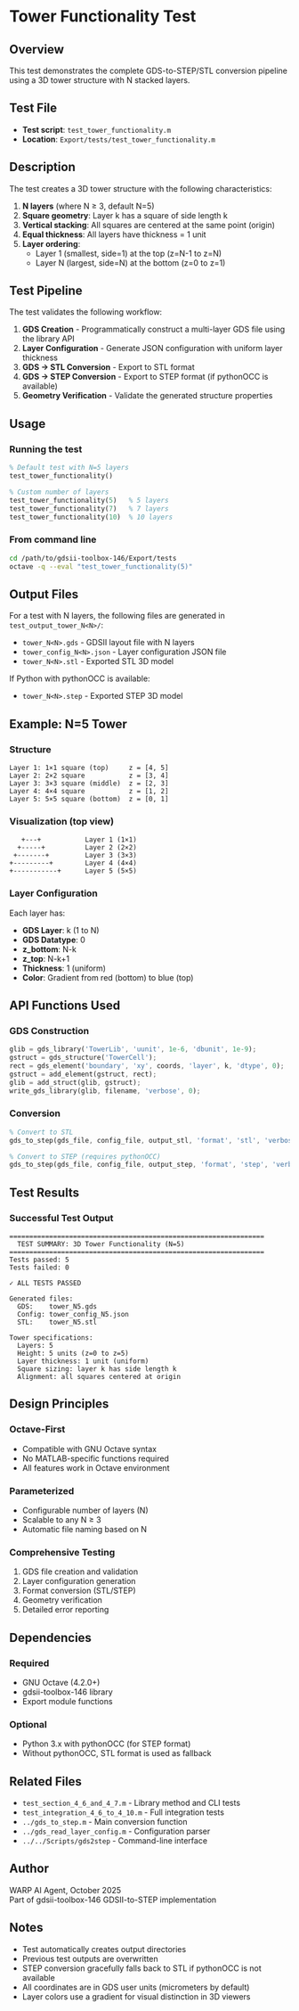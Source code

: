 # Tower Functionality Test

## Overview

This test demonstrates the complete GDS-to-STEP/STL conversion pipeline using a 3D tower structure with N stacked layers.

## Test File

- **Test script**: `test_tower_functionality.m`
- **Location**: `Export/tests/test_tower_functionality.m`

## Description

The test creates a 3D tower structure with the following characteristics:

1. **N layers** (where N ≥ 3, default N=5)
2. **Square geometry**: Layer k has a square of side length k
3. **Vertical stacking**: All squares are centered at the same point (origin)
4. **Equal thickness**: All layers have thickness = 1 unit
5. **Layer ordering**: 
   - Layer 1 (smallest, side=1) at the top (z=N-1 to z=N)
   - Layer N (largest, side=N) at the bottom (z=0 to z=1)

## Test Pipeline

The test validates the following workflow:

1. **GDS Creation** - Programmatically construct a multi-layer GDS file using the library API
2. **Layer Configuration** - Generate JSON configuration with uniform layer thickness
3. **GDS → STL Conversion** - Export to STL format
4. **GDS → STEP Conversion** - Export to STEP format (if pythonOCC is available)
5. **Geometry Verification** - Validate the generated structure properties

## Usage

### Running the test

```octave
% Default test with N=5 layers
test_tower_functionality()

% Custom number of layers
test_tower_functionality(5)   % 5 layers
test_tower_functionality(7)   % 7 layers
test_tower_functionality(10)  % 10 layers
```

### From command line

```bash
cd /path/to/gdsii-toolbox-146/Export/tests
octave -q --eval "test_tower_functionality(5)"
```

## Output Files

For a test with N layers, the following files are generated in `test_output_tower_N<N>/`:

- `tower_N<N>.gds` - GDSII layout file with N layers
- `tower_config_N<N>.json` - Layer configuration JSON file
- `tower_N<N>.stl` - Exported STL 3D model

If Python with pythonOCC is available:
- `tower_N<N>.step` - Exported STEP 3D model

## Example: N=5 Tower

### Structure
```
Layer 1: 1×1 square (top)     z = [4, 5]
Layer 2: 2×2 square           z = [3, 4]
Layer 3: 3×3 square (middle)  z = [2, 3]
Layer 4: 4×4 square           z = [1, 2]
Layer 5: 5×5 square (bottom)  z = [0, 1]
```

### Visualization (top view)
```
   +---+           Layer 1 (1×1)
  +-----+          Layer 2 (2×2)
 +-------+         Layer 3 (3×3)
+---------+        Layer 4 (4×4)
+-----------+      Layer 5 (5×5)
```

### Layer Configuration

Each layer has:
- **GDS Layer**: k (1 to N)
- **GDS Datatype**: 0
- **z_bottom**: N-k
- **z_top**: N-k+1
- **Thickness**: 1 (uniform)
- **Color**: Gradient from red (bottom) to blue (top)

## API Functions Used

### GDS Construction
```octave
glib = gds_library('TowerLib', 'uunit', 1e-6, 'dbunit', 1e-9);
gstruct = gds_structure('TowerCell');
rect = gds_element('boundary', 'xy', coords, 'layer', k, 'dtype', 0);
gstruct = add_element(gstruct, rect);
glib = add_struct(glib, gstruct);
write_gds_library(glib, filename, 'verbose', 0);
```

### Conversion
```octave
% Convert to STL
gds_to_step(gds_file, config_file, output_stl, 'format', 'stl', 'verbose', 1);

% Convert to STEP (requires pythonOCC)
gds_to_step(gds_file, config_file, output_step, 'format', 'step', 'verbose', 1);
```

## Test Results

### Successful Test Output
```
================================================================
  TEST SUMMARY: 3D Tower Functionality (N=5)
================================================================
Tests passed: 5
Tests failed: 0

✓ ALL TESTS PASSED

Generated files:
  GDS:    tower_N5.gds
  Config: tower_config_N5.json
  STL:    tower_N5.stl

Tower specifications:
  Layers: 5
  Height: 5 units (z=0 to z=5)
  Layer thickness: 1 unit (uniform)
  Square sizing: layer k has side length k
  Alignment: all squares centered at origin
```

## Design Principles

### Octave-First
- Compatible with GNU Octave syntax
- No MATLAB-specific functions required
- All features work in Octave environment

### Parameterized
- Configurable number of layers (N)
- Scalable to any N ≥ 3
- Automatic file naming based on N

### Comprehensive Testing
1. GDS file creation and validation
2. Layer configuration generation
3. Format conversion (STL/STEP)
4. Geometry verification
5. Detailed error reporting

## Dependencies

### Required
- GNU Octave (4.2.0+)
- gdsii-toolbox-146 library
- Export module functions

### Optional
- Python 3.x with pythonOCC (for STEP format)
- Without pythonOCC, STL format is used as fallback

## Related Files

- `test_section_4_6_and_4_7.m` - Library method and CLI tests
- `test_integration_4_6_to_4_10.m` - Full integration tests
- `../gds_to_step.m` - Main conversion function
- `../gds_read_layer_config.m` - Configuration parser
- `../../Scripts/gds2step` - Command-line interface

## Author

WARP AI Agent, October 2025  
Part of gdsii-toolbox-146 GDSII-to-STEP implementation

## Notes

- Test automatically creates output directories
- Previous test outputs are overwritten
- STEP conversion gracefully falls back to STL if pythonOCC is not available
- All coordinates are in GDS user units (micrometers by default)
- Layer colors use a gradient for visual distinction in 3D viewers
